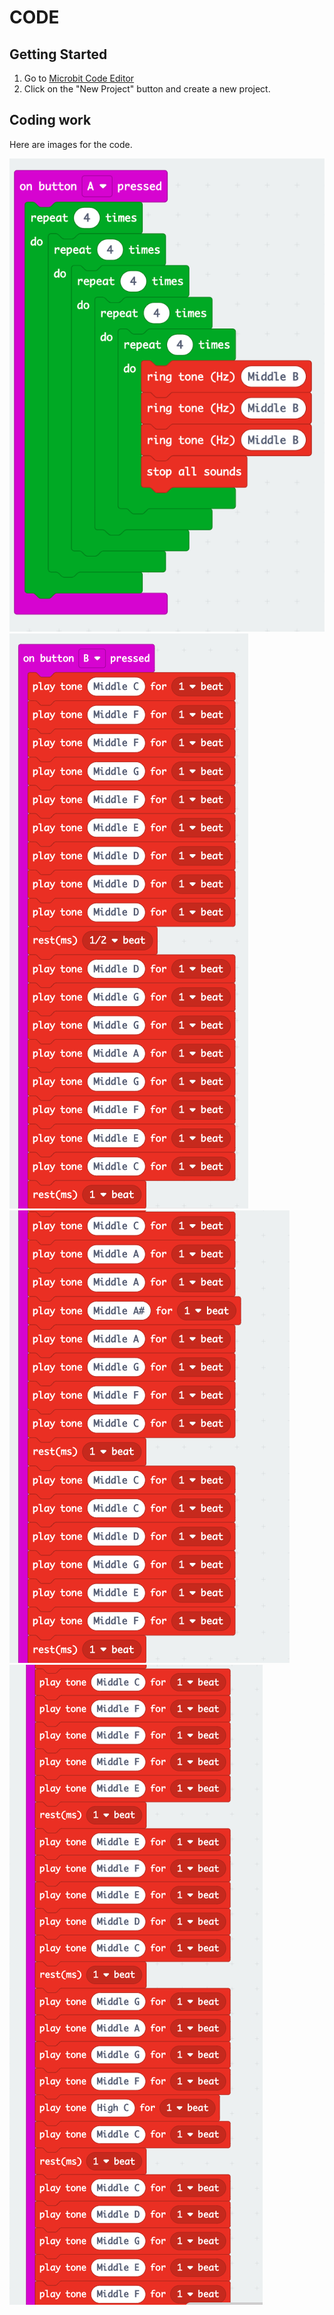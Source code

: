 # CODE
## Getting Started
1. Go to [Microbit Code Editor](https://makecode.microbit.org/)
2. Click on the "New Project" button and create a new project.
## Coding work
Here are images for the code.

![Image 1](https://github.com/chaiboub23/Christmas-Project/blob/main/Screen%20Shot%202020-12-11%20at%2012.15.04%20PM.png)
![Image 2](https://github.com/chaiboub23/Christmas-Project/blob/main/Screen%20Shot%202020-12-11%20at%2012.15.49%20PM.png)
![Image 3](https://github.com/chaiboub23/Christmas-Project/blob/main/Screen%20Shot%202020-12-11%20at%2012.15.56%20PM.png)
![Image 4](https://github.com/chaiboub23/Christmas-Project/blob/main/Screen%20Shot%202020-12-11%20at%2012.16.07%20PM.png)
